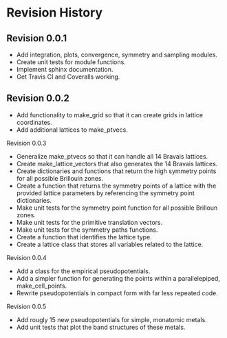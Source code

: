 # Revision History

## Revision 0.0.1

- Add integration, plots, convergence, symmetry and sampling modules.
- Create unit tests for module functions.
- Implement sphinx documentation.
- Get Travis CI and Coveralls working.

## Revision 0.0.2
- Add functionality to make_grid so that it can create grids in lattice
  coordinates.
- Add additional lattices to make_ptvecs.

Revision 0.0.3
- Generalize make_ptvecs so that it can handle all 14 Bravais lattices.
- Create make_lattice_vectors that also generates the 14 Bravais lattices.
- Create dictionaries and functions that return the high symmetry points for
  all possible Brillouin zones.
- Create a function that returns the symmetry points of a lattice with the
  provided lattice parameters by referencing the symmetry point dictionaries.
- Make unit tests for the symmetry point function for all possible Brilloun
  zones.
- Make unit tests for the primitive translation vectors.
- Make unit tests for the symmetry paths functions.
- Create a function that identifies the lattice type.
- Create a lattice class that stores all variables related to the lattice.

Revision 0.0.4
- Add a class for the empirical pseudopotentials.
- Add a simpler function for generating the points within a parallelepiped,
  make_cell_points.
- Rewrite pseudopotentials in compact form with far less repeated code.

Revision 0.0.5
- Add rougly 15 new pseudopotentials for simple, monatomic metals.
- Add unit tests that plot the band structures of these metals.